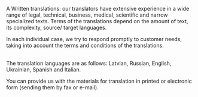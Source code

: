 A Written translations: our translators have extensive experience in a wide range of legal, technical, business, medical, scientific and narrow specialized texts. Terms of the translations depend on the amount of text, its complexity, source/ target languages.

In each individual case, we try to respond promptly to customer needs, taking into account the terms and conditions of the translations. 

<br/>
The translation languages are as follows: Latvian, Russian, English, Ukrainian, Spanish and Italian. 

You can provide us with the materials for translation in printed or electronic form (sending them by fax or e-mail).
